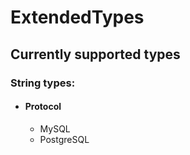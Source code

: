 # ExtendedTypes

## Currently supported types

### String types:

- #### Protocol
  - MySQL
  - PostgreSQL
